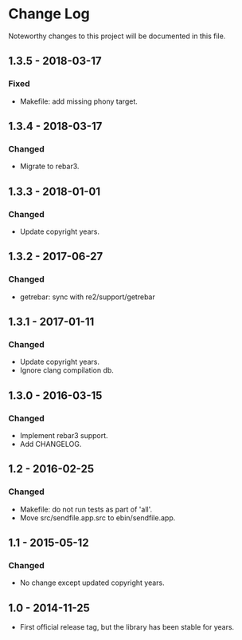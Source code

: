 # Change Log
Noteworthy changes to this project will be documented in this file.

## 1.3.5 - 2018-03-17
### Fixed
- Makefile: add missing phony target.

## 1.3.4 - 2018-03-17
### Changed
- Migrate to rebar3.

## 1.3.3 - 2018-01-01
### Changed
- Update copyright years.

## 1.3.2 - 2017-06-27
### Changed
- getrebar: sync with re2/support/getrebar

## 1.3.1 - 2017-01-11
### Changed
- Update copyright years.
- Ignore clang compilation db.

## 1.3.0 - 2016-03-15
### Changed
- Implement rebar3 support.
- Add CHANGELOG.

## 1.2 - 2016-02-25
### Changed
- Makefile: do not run tests as part of 'all'.
- Move src/sendfile.app.src to ebin/sendfile.app.

## 1.1 - 2015-05-12
### Changed
- No change except updated copyright years.

## 1.0 - 2014-11-25
- First official release tag, but the library has been stable for years.
